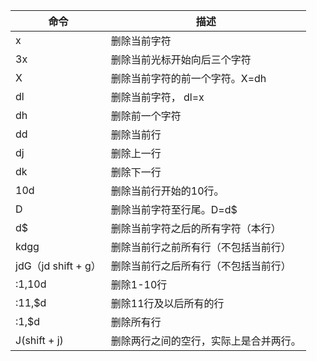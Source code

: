 命令 | 描述
---|---
x | 删除当前字符
3x | 删除当前光标开始向后三个字符
X | 删除当前字符的前一个字符。X=dh
dl | 删除当前字符， dl=x
dh | 删除前一个字符
dd | 删除当前行
dj |删除上一行
dk | 删除下一行
10d | 删除当前行开始的10行。
D | 删除当前字符至行尾。D=d$
d$ | 删除当前字符之后的所有字符（本行）
kdgg | 删除当前行之前所有行（不包括当前行）
jdG（jd shift + g） | 删除当前行之后所有行（不包括当前行）
:1,10d | 删除1-10行
:11,$d | 删除11行及以后所有的行
:1,$d | 删除所有行
J(shift + j) | 删除两行之间的空行，实际上是合并两行。
